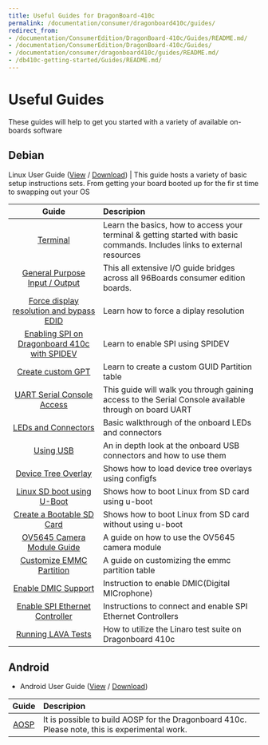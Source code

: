 ```yaml
---
title: Useful Guides for DragonBoard-410c
permalink: /documentation/consumer/dragonboard410c/guides/
redirect_from:
- /documentation/ConsumerEdition/DragonBoard-410c/Guides/README.md/
- /documentation/ConsumerEdition/DragonBoard-410c/Guides/
- /documentation/consumer/dragonboard410c/guides/README.md/
- /db410c-getting-started/Guides/README.md/
---
```

# Useful Guides

These guides will help to get you started with a variety of available on-boards software

## Debian

Linux User Guide ([View](https://github.com/96boards/documentation/blob/master/consumer/dragonboard410c/guides/LinuxUserGuide_DragonBoard.pdf) / [Download](https://github.com/96boards/documentation/raw/master/consumer/dragonboard410c/guides/LinuxUserGuide_DragonBoard.pdf)) | This guide hosts a variety of basic setup instructions sets. From getting your board booted up for the fir
st time to swapping out your OS

| Guide                                                               | Descripion                                                                                                                 |
|:-------------------------------------------------------------------:|:---------------------------------------------------------------------------------------------------------------------------|
| [Terminal](terminal.md)                                             | Learn the  basics, how to access your terminal & getting started with basic commands. Includes links to external resources |
| [General Purpose Input / Output](../../guides/gpio.md)              | This all extensive I/O guide bridges across all 96Boards consumer edition boards.                                          |
| [Force display resolution and bypass EDID](force-display-res.md)    | Learn how to force a diplay resolution                                                                                     |
| [Enabling SPI on Dragonboard 410c with SPIDEV](enable-spi.md)       | Learn to enable SPI using SPIDEV                                                                                           |
| [Create custom GPT](gpt.md)                                         | Learn to create a custom GUID Partition table                                                                              |
| [UART Serial Console Access](uart-serial-console.md)                | This guide will walk you through gaining access to the Serial Console available through on board UART                      |
| [LEDs and Connectors](led-connectors.md)                            | Basic walkthrough of the onboard LEDs and connectors                                                                       |
| [Using USB](using-usb.md)                                           | An in depth look at the onboard USB connectors and how to use them                                                         |
| [Device Tree Overlay](dt-overlays.md)                               | Shows how to load device tree overlays using configfs                                                                      |
| [Linux SD boot using U-Boot](uboot-linux-sd.md)                     | Shows how to boot Linux from SD card using u-boot                                                                          |
| [Create a Bootable SD Card](bootable-sd-card.md)                    | Shows how to boot Linux from SD card without using u-boot                                                                  |
| [OV5645 Camera Module Guide](camera-module.md)                      | A guide on how to use the OV5645 camera module                                                                             |
| [Customize EMMC Partition](customize-emmc-partition.md)             | A guide on customizing the emmc partition table                                                                            |
| [Enable DMIC Support](enable-dmic.md)                               | Instruction to enable DMIC(Digital MICrophone)                                                                             |
| [Enable SPI Ethernet Controller](nnable-spi-ethernet-controller.md) | Instructions to connect and enable SPI Ethernet Controllers                                                                |
| [Running LAVA Tests](testing.md)                                    | How to utilize the Linaro test suite on Dragonboard 410c                                                                   |

## Android

- Android User Guide ([View](https://github.com/96boards/documentation/blob/master/consumer/dragonboard410c/guides/AndroidUserGuide_DragonBoard.pdf) / [Download](https://github.com/96boards/documentation/raw/master/consumer/dragonboard410c/guides/AndroidUserGuide_DragonBoard.pdf))

| Guide                                                          | Descripion                                                                                                                 |
|:--------------------------------------------------------------:|:---------------------------------------------------------------------------------------------------------------------------|
|[AOSP](aosp.md)                                                 |  It is possible to build AOSP for the Dragonboard 410c. Please note, this is experimental work.                            |
